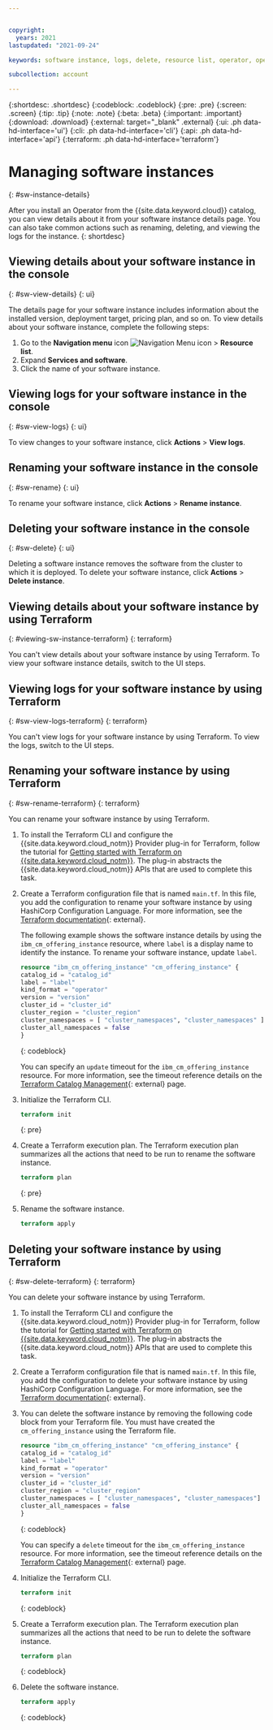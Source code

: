 ```yaml
---


copyright:
  years: 2021
lastupdated: "2021-09-24"

keywords: software instance, logs, delete, resource list, operator, operator bundle

subcollection: account

---
```


{:shortdesc: .shortdesc}
{:codeblock: .codeblock}
{:pre: .pre}
{:screen: .screen}
{:tip: .tip}
{:note: .note}
{:beta: .beta}
{:important: .important}
{:download: .download}
{:external: target="_blank" .external}
{:ui: .ph data-hd-interface='ui'}
{:cli: .ph data-hd-interface='cli'}
{:api: .ph data-hd-interface='api'}
{:terraform: .ph data-hd-interface='terraform'}

# Managing software instances
{: #sw-instance-details}

After you install an Operator from the {{site.data.keyword.cloud}} catalog, you can view details about it from your software instance details page. You can also take common actions such as renaming, deleting, and viewing the logs for the instance.
{: shortdesc}

## Viewing details about your software instance in the console
{: #sw-view-details}
{: ui}

The details page for your software instance includes information about the installed version, deployment target, pricing plan, and so on. To view details about your software instance, complete the following steps:

1. Go to the **Navigation menu** icon ![Navigation Menu icon](../icons/icon_hamburger.svg "Menu") > **Resource list**.
1. Expand **Services and software**.
1. Click the name of your software instance.

## Viewing logs for your software instance in the console
{: #sw-view-logs}
{: ui}

To view changes to your software instance, click **Actions** > **View logs**.

## Renaming your software instance in the console
{: #sw-rename}
{: ui}

To rename your software instance, click **Actions** > **Rename instance**.

## Deleting your software instance in the console
{: #sw-delete}
{: ui}

Deleting a software instance removes the software from the cluster to which it is deployed. To delete your software instance, click **Actions** > **Delete instance**.

## Viewing details about your software instance by using Terraform
{: #viewing-sw-instance-terraform}
{: terraform}

You can't view details about your software instance by using Terraform. To view your software instance details, switch to the UI steps.

## Viewing logs for your software instance by using Terraform
{: #sw-view-logs-terraform}
{: terraform}

You can't view logs for your software instance by using Terraform. To view the logs, switch to the UI steps.

## Renaming your software instance by using Terraform
{: #sw-rename-terraform}
{: terraform}

You can rename your software instance by using Terraform.

1. To install the Terraform CLI and configure the {{site.data.keyword.cloud_notm}} Provider plug-in for Terraform, follow the tutorial for [Getting started with Terraform on {{site.data.keyword.cloud_notm}}](/docs/ibm-cloud-provider-for-terraform?topic=ibm-cloud-provider-for-terraform-getting-started). The plug-in abstracts the {{site.data.keyword.cloud_notm}} APIs that are used to complete this task.

2. Create a Terraform configuration file that is named `main.tf`. In this file, you add the configuration to rename your software instance by using HashiCorp Configuration Language. For more information, see the [Terraform documentation](https://www.terraform.io/docs/language/index.html){: external}.

   The following example shows the software instance details by using the `ibm_cm_offering_instance` resource, where `label` is a display name to identify the instance. To rename your software instance, update `label`.

   ```terraform
   resource "ibm_cm_offering_instance" "cm_offering_instance" {
   catalog_id = "catalog_id"
   label = "label"
   kind_format = "operator"
   version = "version"
   cluster_id = "cluster_id"
   cluster_region = "cluster_region"
   cluster_namespaces = [ "cluster_namespaces", "cluster_namespaces" ]
   cluster_all_namespaces = false
   }
   ```
   {: codeblock}

    You can specify an `update` timeout for the `ibm_cm_offering_instance` resource. For more information, see the timeout reference details on the [Terraform Catalog Management](https://registry.terraform.io/providers/IBM-Cloud/ibm/latest/docs/resources/cm_offering_instance#timeouts){: external} page.

3. Initialize the Terraform CLI.

   ```terraform
   terraform init
   ```
   {: pre}

4. Create a Terraform execution plan. The Terraform execution plan summarizes all the actions that need to be run to rename the software instance.

   ```terraform
   terraform plan
   ```
   {: pre}

5. Rename the software instance.

   ```terraform
   terraform apply
   ```

## Deleting your software instance by using Terraform
{: #sw-delete-terraform}
{: terraform}

You can delete your software instance by using Terraform.

1. To install the Terraform CLI and configure the {{site.data.keyword.cloud_notm}} Provider plug-in for Terraform, follow the tutorial for [Getting started with Terraform on {{site.data.keyword.cloud_notm}}](/docs/ibm-cloud-provider-for-terraform?topic=ibm-cloud-provider-for-terraform-getting-started). The plug-in abstracts the {{site.data.keyword.cloud_notm}} APIs that are used to complete this task.

2. Create a Terraform configuration file that is named `main.tf`. In this file, you add the configuration to delete your software instance by using HashiCorp Configuration Language. For more information, see the [Terraform documentation](https://www.terraform.io/docs/language/index.html){: external}.

3. You can delete the software instance by removing the following code block from your Terraform file. You must have created the `cm_offering_instance` using the Terraform file.

   ```terraform
   resource "ibm_cm_offering_instance" "cm_offering_instance" {
   catalog_id = "catalog_id"
   label = "label"
   kind_format = "operator"
   version = "version"
   cluster_id = "cluster_id"
   cluster_region = "cluster_region"
   cluster_namespaces = [ "cluster_namespaces", "cluster_namespaces"]
   cluster_all_namespaces = false
   }
   ```
   {: codeblock}

   You can specify a `delete` timeout for the `ibm_cm_offering_instance` resource. For more information, see the timeout reference details on the [Terraform Catalog Management](https://registry.terraform.io/providers/IBM-Cloud/ibm/latest/docs/resources/cm_offering_instance#timeouts){: external} page.

4. Initialize the Terraform CLI.

   ```terraform
   terraform init
   ```
   {: codeblock}

5. Create a Terraform execution plan. The Terraform execution plan summarizes all the actions that need to be run to delete the software instance.

   ```terraform
   terraform plan
   ```
   {: codeblock}

4. Delete the software instance.

   ```terraform
   terraform apply
   ```
   {: codeblock}
